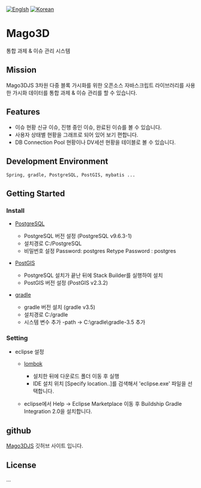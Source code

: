 [![Englsh](https://img.shields.io/badge/language-English-orange.svg)](README.md)
[![Korean](https://img.shields.io/badge/language-Korean-blue.svg)](README.md)

# Mago3D
통합 과제 & 이슈 관리 시스템

## Mission
Mago3DJS 3차원 다중 블록 가시화를 위한 오픈소스 자바스크립트 라이브러리를 사용한 가시화 데이터를 통합 과제 & 이슈 관리를 할 수 있습니다.

## Features
 - 이슈 현황 신규 이슈, 진행 중인 이슈, 완료된 이슈를 볼 수 있습니다.
 - 사용자 상태별 현황을 그래프로 되어 있어 보기 편합니다.
 - DB Connection Pool 현황이나 DV세션 현황을 테이블로 볼 수 있습니다.

## Development Environment
<code>Spring, gradle, PostgreSQL, PostGIS, mybatis ... </code>

## Getting Started

###  Install <br>

- [PostgreSQL](https://github.com/Gaia3D/mago3d/wiki/PostgreSQL-%EC%84%A4%EC%B9%98-%EA%B0%80%EC%9D%B4%EB%93%9C)
  - PostgreSQL 버전 설정 (PostgreSQL v9.6.3-1)
  - 설치경로 C:/PostgreSQL
  - 비밀번호 설정 Password: postgres Retype Password : postgres

- [PostGIS](https://github.com/Gaia3D/mago3d/wiki/PostGIS-%EC%84%A4%EC%B9%98)
  - PostgreSQL 설치가 끝난 뒤에 Stack Builder를 실행하여 설치
  - PostGIS 버전 설정 (PostGIS v2.3.2)

- [gradle](https://github.com/Gaia3D/mago3d/wiki/gradle-%EC%84%A4%EC%B9%98-%EA%B0%80%EC%9D%B4%EB%93%9C)
  - gradle 버전 설치 (gradle v3.5)
  - 설치경로 C:/gradle
  - 시스템 변수 추가 -path -> C:\gradle\gradle-3.5 추가

### Setting
 - eclipse 설정
    - [lombok](https://projectlombok.org/)
      - 설치한 뒤에 다운로드 폴더 이동 후 실행
      - IDE 설치 위치 [Specify location..]를 검색해서 'eclipse.exe' 파일을 선택합니다.

    - eclipse에서 Help -> Eclipse Marketplace 이동 후 Buildship Gradle Integration 2.0을 설치합니다.

## github
 [Mago3DJS](https://github.com/Gaia3D/mago3djs) 깃허브 사이트 입니다.
## License
...
